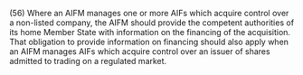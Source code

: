 (56) Where an AIFM manages one or more AIFs which acquire control over a non-listed company, the AIFM should provide the competent authorities of its home Member State with information on the financing of the acquisition. That obligation to provide information on financing should also apply when an AIFM manages AIFs which acquire control over an issuer of shares admitted to trading on a regulated market.
